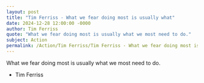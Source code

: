 ```yaml
---
layout: post
title: "Tim Ferriss - What we fear doing most is usually what"
date: 2024-12-28 12:00:00 -0000
author: Tim Ferriss
quote: "What we fear doing most is usually what we most need to do."
subject: Action
permalink: /Action/Tim Ferriss/Tim Ferriss - What we fear doing most is usually what
---
```


What we fear doing most is usually what we most need to do.

- Tim Ferriss
